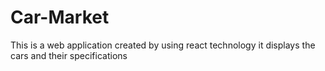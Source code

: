 # Car-Market
This is a web application created by using react technology it displays the cars and their specifications
